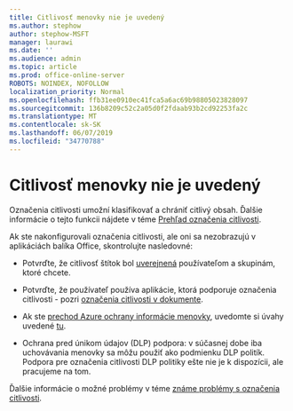 ```yaml
---
title: Citlivosť menovky nie je uvedený
ms.author: stephow
author: stephow-MSFT
manager: laurawi
ms.date: ''
ms.audience: admin
ms.topic: article
ms.prod: office-online-server
ROBOTS: NOINDEX, NOFOLLOW
localization_priority: Normal
ms.openlocfilehash: ffb31ee0910ec41fca5a6ac69b98805023828097
ms.sourcegitcommit: 136b8209c52c2a05d0f2fdaab93b2cd92253fa2c
ms.translationtype: MT
ms.contentlocale: sk-SK
ms.lasthandoff: 06/07/2019
ms.locfileid: "34770788"
---
```

# <a name="sensitivity-labels-not-appearing"></a>Citlivosť menovky nie je uvedený

Označenia citlivosti umožní klasifikovať a chrániť citlivý obsah. Ďalšie informácie o tejto funkcii nájdete v téme [Prehľad označenia citlivosti](https://docs.microsoft.com/office365/securitycompliance/sensitivity-labels).

Ak ste nakonfigurovali označenia citlivosti, ale oni sa nezobrazujú v aplikáciách balíka Office, skontrolujte nasledovné:

- Potvrďte, že citlivosť štítok bol [uverejnená](https://docs.microsoft.com/Office365/SecurityCompliance/sensitivity-labels#what-label-policies-can-do) používateľom a skupinám, ktoré chcete.

- Potvrďte, že používateľ používa aplikácie, ktorá podporuje označenia citlivosti - pozri [označenia citlivosti v dokumente](https://support.office.com/article/apply-sensitivity-labels-to-your-documents-and-email-within-office-2f96e7cd-d5a4-403b-8bd7-4cc636bae0f9?ad=US&ui=en-US&rs=en-US#bkmk_whereavailable).
 
 
- Ak ste [prechod Azure ochrany informácie menovky](https://docs.microsoft.com/azure/information-protection/configure-policy-migrate-labels), uvedomte si úvahy uvedené [tu](https://docs.microsoft.com/azure/information-protection/configure-policy-migrate-labels#considerations-for-unified-labels).

- Ochrana pred únikom údajov (DLP) podpora: v súčasnej dobe iba uchovávania menovky sa môžu použiť ako podmienku DLP politík.  Podpora pre označenia citlivosti DLP politiky ešte nie je k dispozícii, ale pracujeme na tom.

Ďalšie informácie o možné problémy v téme [známe problémy s označenia citlivosti](https://support.office.com/article/known-issues-with-sensitivity-labels-in-office-b169d687-2bbd-4e21-a440-7da1b2743edc?ui=en-US&rs=en-US&ad=US).